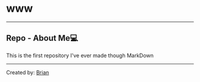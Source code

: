 # www
--- 
##  Repo - About Me💻

This is the first repository I've ever made though MarkDown

---
Created by: [Brian](https://latareadeingles.com)